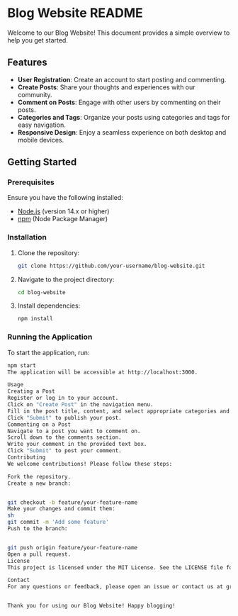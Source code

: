 # Blog Website README

Welcome to our Blog Website! This document provides a simple overview to help you get started.

## Features

- **User Registration**: Create an account to start posting and commenting.
- **Create Posts**: Share your thoughts and experiences with our community.
- **Comment on Posts**: Engage with other users by commenting on their posts.
- **Categories and Tags**: Organize your posts using categories and tags for easy navigation.
- **Responsive Design**: Enjoy a seamless experience on both desktop and mobile devices.

## Getting Started

### Prerequisites

Ensure you have the following installed:

- [Node.js](https://nodejs.org/) (version 14.x or higher)
- [npm](https://www.npmjs.com/) (Node Package Manager)

### Installation

1. Clone the repository:
    ```sh
    git clone https://github.com/your-username/blog-website.git
    ```
2. Navigate to the project directory:
    ```sh
    cd blog-website
    ```
3. Install dependencies:
    ```sh
    npm install
    ```

### Running the Application

To start the application, run:

```sh
npm start
The application will be accessible at http://localhost:3000.

Usage
Creating a Post
Register or log in to your account.
Click on "Create Post" in the navigation menu.
Fill in the post title, content, and select appropriate categories and tags.
Click "Submit" to publish your post.
Commenting on a Post
Navigate to a post you want to comment on.
Scroll down to the comments section.
Write your comment in the provided text box.
Click "Submit" to post your comment.
Contributing
We welcome contributions! Please follow these steps:

Fork the repository.
Create a new branch:


git checkout -b feature/your-feature-name
Make your changes and commit them:
sh
git commit -m 'Add some feature'
Push to the branch:


git push origin feature/your-feature-name
Open a pull request.
License
This project is licensed under the MIT License. See the LICENSE file for details.

Contact
For any questions or feedback, please open an issue or contact us at graj63840@gmail.com


Thank you for using our Blog Website! Happy blogging!
